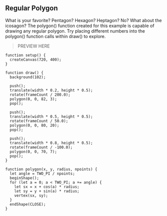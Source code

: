 ## Regular Polygon

What is your favorite? Pentagon? Hexagon? Heptagon? No? What about the icosagon? The polygon() function created for this example is capable of drawing any regular polygon. Try placing different numbers into the polygon() function calls within draw() to explore.

> PREVIEW HERE

```
function setup() {
  createCanvas(720, 400);
}

function draw() {
  background(102);

  push();
  translate(width * 0.2, height * 0.5);
  rotate(frameCount / 200.0);
  polygon(0, 0, 82, 3);
  pop();

  push();
  translate(width * 0.5, height * 0.5);
  rotate(frameCount / 50.0);
  polygon(0, 0, 80, 20);
  pop();

  push();
  translate(width * 0.8, height * 0.5);
  rotate(frameCount / -100.0);
  polygon(0, 0, 70, 7);
  pop();
}

function polygon(x, y, radius, npoints) {
  let angle = TWO_PI / npoints;
  beginShape();
  for (let a = 0; a < TWO_PI; a += angle) {
    let sx = x + cos(a) * radius;
    let sy = y + sin(a) * radius;
    vertex(sx, sy);
  }
  endShape(CLOSE);
}
```

